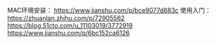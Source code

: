 MAC环境安装：
https://www.jianshu.com/p/bce9077d883c
使用入门：
https://zhuanlan.zhihu.com/p/72905562
https://blog.51cto.com/u_11103019/3772919
https://www.jianshu.com/p/6bc152ca6126